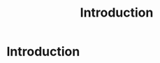 ﻿---
title: Introduction
description: The RCL Digital Identity solution 
has_children: false
nav_order: 1
---

# Introduction




